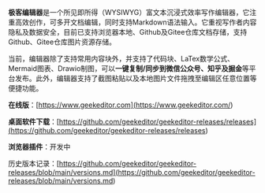 **极客编辑器**是一个所见即所得（WYSIWYG）富文本沉浸式效率写作编辑器，它注重高效创作，可多开文档编辑，同时支持Markdown语法输入。它重视写作者内容隐私及数据安全，目前已支持浏览器本地、Github及Gitee仓库文档存储，支持Github、Gitee仓库图片资源存储。

当前，编辑器除了支持常用内容块外，并支持了代码块、LaTex数学公式、Mermaid图表、Drawio制图，可以**一键复制/同步到微信公众号、知乎及掘金**等平台发布。此外，编辑器支持了截图粘贴以及本地图片文件拖拽至编辑区任意位置等便捷功能。

**在线版**：[https://www.geekeditor.com](<https://www.geekeditor.com/>)

**桌面软件下载**：[https://github.com/geekeditor/geekeditor-releases/releases](<https://github.com/geekeditor/geekeditor-releases/releases>)

**浏览器插件**：开发中

历史版本记录：[https://github.com/geekeditor/geekeditor-releases/blob/main/versions.md](<https://github.com/geekeditor/geekeditor-releases/blob/main/versions.md>)